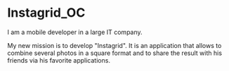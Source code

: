 # Instagrid_OC
I am a mobile developer in a large IT company.

My new mission is to develop "Instagrid". It is an application that allows to combine several photos in a square format and to share the result with his friends via his favorite applications.
